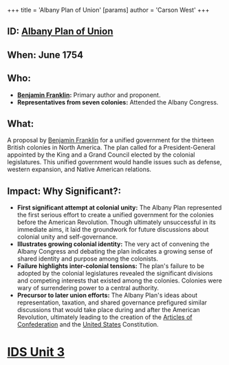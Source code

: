 +++
 title = 'Albany Plan of Union'
[params]
	author = 'Carson West'
+++
## ID: [Albany Plan of Union](./../albany-plan-of-union/) 
## When: June 1754

## Who:
* **[Benjamin Franklin](./../benjamin-franklin/):** Primary author and proponent.
* **Representatives from seven colonies:**  Attended the Albany Congress.

## What: 
A proposal by [Benjamin Franklin](./../benjamin-franklin/) for a unified government for the thirteen British colonies in North America.  The plan called for a President-General appointed by the King and a Grand Council elected by the colonial legislatures. This unified government would handle issues such as defense, western expansion, and Native American relations.

## Impact: Why Significant?:
* **First significant attempt at colonial unity:**  The Albany Plan represented the first serious effort to create a unified government for the colonies before the American Revolution.  Though ultimately unsuccessful in its immediate aims, it laid the groundwork for future discussions about colonial unity and self-governance.
* **Illustrates growing colonial identity:** The very act of convening the Albany Congress and debating the plan indicates a growing sense of shared identity and purpose among the colonists.
* **Failure highlights inter-colonial tensions:** The plan's failure to be adopted by the colonial legislatures revealed the significant divisions and competing interests that existed among the colonies.  Colonies were wary of surrendering power to a central authority.
* **Precursor to later union efforts:** The Albany Plan's ideas about representation, taxation, and shared governance prefigured similar discussions that would take place during and after the American Revolution, ultimately leading to the creation of the [Articles of Confederation](./../articles-of-confederation/) and the [United States](./../united-states/) Constitution.


# [IDS Unit 3](./../ids-unit-3/)
